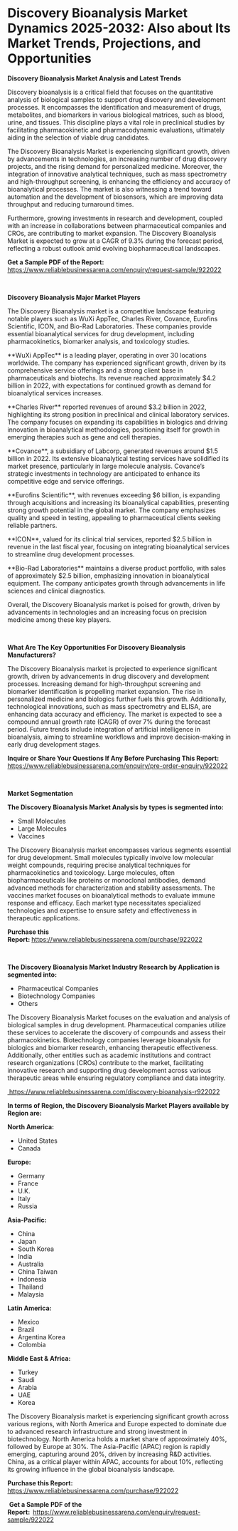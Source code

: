 <p><h1>Discovery Bioanalysis Market Dynamics 2025-2032: Also about Its Market Trends, Projections, and Opportunities</h1></p><p><strong>Discovery Bioanalysis Market Analysis and Latest Trends</strong></p>
<p><p>Discovery bioanalysis is a critical field that focuses on the quantitative analysis of biological samples to support drug discovery and development processes. It encompasses the identification and measurement of drugs, metabolites, and biomarkers in various biological matrices, such as blood, urine, and tissues. This discipline plays a vital role in preclinical studies by facilitating pharmacokinetic and pharmacodynamic evaluations, ultimately aiding in the selection of viable drug candidates.</p><p>The Discovery Bioanalysis Market is experiencing significant growth, driven by advancements in technologies, an increasing number of drug discovery projects, and the rising demand for personalized medicine. Moreover, the integration of innovative analytical techniques, such as mass spectrometry and high-throughput screening, is enhancing the efficiency and accuracy of bioanalytical processes. The market is also witnessing a trend toward automation and the development of biosensors, which are improving data throughput and reducing turnaround times.</p><p>Furthermore, growing investments in research and development, coupled with an increase in collaborations between pharmaceutical companies and CROs, are contributing to market expansion. The Discovery Bioanalysis Market is expected to grow at a CAGR of 9.3% during the forecast period, reflecting a robust outlook amid evolving biopharmaceutical landscapes.</p></p>
<p><strong>Get a Sample PDF of the Report:&nbsp;</strong> <a href="https://www.reliablebusinessarena.com/enquiry/request-sample/922022?utm_campaign=3315&utm_medium=2&utm_source=Github&utm_content=ia&utm_term=18042025&utm_id=discovery-bioanalysis">https://www.reliablebusinessarena.com/enquiry/request-sample/922022</a></p>
<p>&nbsp;</p>
<p><strong>Discovery Bioanalysis Major Market Players</strong></p>
<p><p>The Discovery Bioanalysis market is a competitive landscape featuring notable players such as WuXi AppTec, Charles River, Covance, Eurofins Scientific, ICON, and Bio-Rad Laboratories. These companies provide essential bioanalytical services for drug development, including pharmacokinetics, biomarker analysis, and toxicology studies.</p><p>**WuXi AppTec** is a leading player, operating in over 30 locations worldwide. The company has experienced significant growth, driven by its comprehensive service offerings and a strong client base in pharmaceuticals and biotechs. Its revenue reached approximately $4.2 billion in 2022, with expectations for continued growth as demand for bioanalytical services increases.</p><p>**Charles River** reported revenues of around $3.2 billion in 2022, highlighting its strong position in preclinical and clinical laboratory services. The company focuses on expanding its capabilities in biologics and driving innovation in bioanalytical methodologies, positioning itself for growth in emerging therapies such as gene and cell therapies.</p><p>**Covance**, a subsidiary of Labcorp, generated revenues around $1.5 billion in 2022. Its extensive bioanalytical testing services have solidified its market presence, particularly in large molecule analysis. Covance’s strategic investments in technology are anticipated to enhance its competitive edge and service offerings.</p><p>**Eurofins Scientific**, with revenues exceeding $6 billion, is expanding through acquisitions and increasing its bioanalytical capabilities, presenting strong growth potential in the global market. The company emphasizes quality and speed in testing, appealing to pharmaceutical clients seeking reliable partners.</p><p>**ICON**, valued for its clinical trial services, reported $2.5 billion in revenue in the last fiscal year, focusing on integrating bioanalytical services to streamline drug development processes.</p><p>**Bio-Rad Laboratories** maintains a diverse product portfolio, with sales of approximately $2.5 billion, emphasizing innovation in bioanalytical equipment. The company anticipates growth through advancements in life sciences and clinical diagnostics. </p><p>Overall, the Discovery Bioanalysis market is poised for growth, driven by advancements in technologies and an increasing focus on precision medicine among these key players.</p></p>
<p>&nbsp;</p>
<p><strong>What Are The Key Opportunities For Discovery Bioanalysis Manufacturers?</strong></p>
<p><p>The Discovery Bioanalysis market is projected to experience significant growth, driven by advancements in drug discovery and development processes. Increasing demand for high-throughput screening and biomarker identification is propelling market expansion. The rise in personalized medicine and biologics further fuels this growth. Additionally, technological innovations, such as mass spectrometry and ELISA, are enhancing data accuracy and efficiency. The market is expected to see a compound annual growth rate (CAGR) of over 7% during the forecast period. Future trends include integration of artificial intelligence in bioanalysis, aiming to streamline workflows and improve decision-making in early drug development stages.</p></p>
<p><strong>Inquire or Share Your Questions If Any Before Purchasing This Report:</strong> <a href="https://www.reliablebusinessarena.com/enquiry/pre-order-enquiry/922022?utm_campaign=3315&utm_medium=2&utm_source=Github&utm_content=ia&utm_term=18042025&utm_id=discovery-bioanalysis">https://www.reliablebusinessarena.com/enquiry/pre-order-enquiry/922022</a></p>
<p>&nbsp;</p>
<p><strong>Market Segmentation</strong></p>
<p><strong>The Discovery Bioanalysis Market Analysis by types is segmented into:</strong></p>
<p><ul><li>Small Molecules</li><li>Large Molecules</li><li>Vaccines</li></ul></p>
<p><p>The Discovery Bioanalysis market encompasses various segments essential for drug development. Small molecules typically involve low molecular weight compounds, requiring precise analytical techniques for pharmacokinetics and toxicology. Large molecules, often biopharmaceuticals like proteins or monoclonal antibodies, demand advanced methods for characterization and stability assessments. The vaccines market focuses on bioanalytical methods to evaluate immune response and efficacy. Each market type necessitates specialized technologies and expertise to ensure safety and effectiveness in therapeutic applications.</p></p>
<p><strong>Purchase this Report:&nbsp;</strong><a href="https://www.reliablebusinessarena.com/purchase/922022?utm_campaign=3315&utm_medium=2&utm_source=Github&utm_content=ia&utm_term=18042025&utm_id=discovery-bioanalysis">https://www.reliablebusinessarena.com/purchase/922022</a></p>
<p>&nbsp;</p>
<p><strong>The Discovery Bioanalysis Market Industry Research by Application is segmented into:</strong></p>
<p><ul><li>Pharmaceutical Companies</li><li>Biotechnology Companies</li><li>Others</li></ul></p>
<p><p>The Discovery Bioanalysis Market focuses on the evaluation and analysis of biological samples in drug development. Pharmaceutical companies utilize these services to accelerate the discovery of compounds and assess their pharmacokinetics. Biotechnology companies leverage bioanalysis for biologics and biomarker research, enhancing therapeutic effectiveness. Additionally, other entities such as academic institutions and contract research organizations (CROs) contribute to the market, facilitating innovative research and supporting drug development across various therapeutic areas while ensuring regulatory compliance and data integrity.</p></p>
<p><a href="https://www.reliablebusinessarena.com/discovery-bioanalysis-r922022?utm_campaign=3315&utm_medium=2&utm_source=Github&utm_content=ia&utm_term=18042025&utm_id=discovery-bioanalysis">&nbsp;https://www.reliablebusinessarena.com/discovery-bioanalysis-r922022</a></p>
<p><strong>In terms of Region, the Discovery Bioanalysis Market Players available by Region are:</strong></p>
<p>
    <p> <strong> North America: </strong>
        <ul>
            <li>United States</li>
            <li>Canada</li>
        </ul>
        </p> 
    <p> <strong> Europe: </strong>
        <ul>
            <li>Germany</li>
            <li>France</li>
            <li>U.K.</li>
            <li>Italy</li>
            <li>Russia</li>
        </ul>
        </p> 
    <p> <strong> Asia-Pacific: </strong>
        <ul>
            <li>China</li>
            <li>Japan</li>
            <li>South Korea</li>
            <li>India</li>
            <li>Australia</li>
            <li>China Taiwan</li>
            <li>Indonesia</li>
            <li>Thailand</li>
            <li>Malaysia</li>
        </ul>
        </p> 
    <p> <strong> Latin America: </strong>
        <ul>
            <li>Mexico</li>
            <li>Brazil</li>
            <li>Argentina Korea</li>
            <li>Colombia</li>
        </ul>
        </p> 
    <p> <strong> Middle East & Africa: </strong>
        <ul>
            <li>Turkey</li>
            <li>Saudi</li>
            <li>Arabia</li>
            <li>UAE</li>
            <li>Korea</li>
        </ul>
    </p>
    </p>
<p><p>The Discovery Bioanalysis market is experiencing significant growth across various regions, with North America and Europe expected to dominate due to advanced research infrastructure and strong investment in biotechnology. North America holds a market share of approximately 40%, followed by Europe at 30%. The Asia-Pacific (APAC) region is rapidly emerging, capturing around 20%, driven by increasing R&D activities. China, as a critical player within APAC, accounts for about 10%, reflecting its growing influence in the global bioanalysis landscape.</p></p>
<p><strong>Purchase this Report: </strong><a href="https://www.reliablebusinessarena.com/purchase/922022?utm_campaign=3315&utm_medium=2&utm_source=Github&utm_content=ia&utm_term=18042025&utm_id=discovery-bioanalysis">https://www.reliablebusinessarena.com/purchase/922022</a></p>
<p>&nbsp;<strong>Get a Sample PDF of the Report:&nbsp;&nbsp;</strong><a href="https://www.reliablebusinessarena.com/enquiry/request-sample/922022?utm_campaign=3315&utm_medium=2&utm_source=Github&utm_content=ia&utm_term=18042025&utm_id=discovery-bioanalysis">https://www.reliablebusinessarena.com/enquiry/request-sample/922022</a></p>
<p><strong></strong></p>
<p><p></p><p></p><p></p></p>
